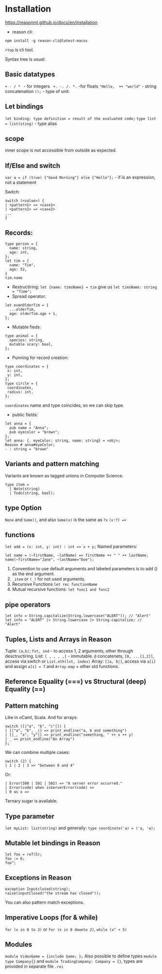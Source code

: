 # Installation
https://reasonml.github.io/docs/en/installation

+ reason cli:
```
npm install -g reason-cli@latest-macos
```

`rtop` is cli tool.

Syntax tree is usual: 

## Basic datatypes
`+ - / * ` - for integers
` +. -. /. *.` -for floats
`"Hello,  ++ "world"` - string concatenation
`();` - type of unit.

## Let bindings
`let binding: type definition = result of the evaluated code;`
`type list = list(sting)` - type alias

## scope
inner scope is not accessible from outside as expected.

## If/Else and switch
`var a = if (true) {"Good Morning"} else {"Hello"};`  - if is an expression, not a statement

Switch:
```
switch (<value>) {
| <pattern1> => <case1>
| <pattern2> => <case2>
...
}
```

## Records:
```
type person = {
  name: string,
  age: int,
};
let tim = { 
  name: "Tim",
  age: 52,
}
tim.name
```
 - Restructiring: `let {name: timsName} = tim` give us `let timsName: string = "Time";`
 - Spread operator:
```
let evenOlderTim = {
  ...olderTim, 
  age: olderTim.age + 1,
};
```
 - Mutable fieds:
```
type animal = {
  species: string,
  mutable scary: bool,
};
```
 - Punning for record creation:
 ```
 type coordinates = {
  x: int,
  y: int,
};
type circle = {
  coordinates,
  radius: int,
};
```
`coordinates` name and type coincides, so we can skip type.

  - public fields:
```
let anna = {
  pub name = "Anna";
  pub eyecolor = "brown";
};
let anna: {. eyeColor: string, name: string} = <obj>;
Reason # anna#eyeColor;
- : string = "brown"
```

## Variants and pattern matching

Variants are known as tagged unions in Computer Science.
```
type item = 
  | Note(string)
  | Todo(string, bool);
```

## type Option
`None` and `Some()`, and also `Some(x)` is the same as `?x`
`(x:?) => `


## functions
`let add = (x: int, y: int) : int => x + y;`
Named parameters:
```
let name = (~firstName, ~latName) => firstName ++ " " ++ lastName;
name(~firstName="Jane", ~lastName="Doe");
```
1. Convention to use default arguments and labeled parameters is to add () as the end argument.
2. `_item` or `(_)` for not used arguments.
3. Recursive Functions `let rec functionName`
4. Mutual recursive functions: `let func1 and func2`

## pipe operators
```
let info = String.capitalize(String.lowercase("ALERT")); // "Alert"
let info = "ALERT" |> String.lowercase |> String.capitalize; // "Alert"
```
## Tuples, Lists and Arrays in Reason
Tuple: `(a,b)`; `fst, snd` - to access 1, 2 arguments, other through desctructiring.
List: `[ , , , ,]` - immutable. `@` concatenets, `[0, ...[1,2]]`, access via switch or `List.nth(lst, index)`
Array: `[|a, b|]`, access via `a[i]` and assign `a[i] = 7` and `Array.map` + other std functions.

## Reference Equality (===) vs Structural (deep) Equality (==)

## Pattern matching
Like in oCaml, Scala. And for arrays:
```
switch ([|"a", "b", "c"|]) {
| [|"a", "b", _|] => print_endline("a, b and something")
| [|_, "x", "y"|] => print_endline("something, " ++ x ++ y)
| _ => print_endline("An Array")
};
```
We can combine multiple cases:
```
switch (2) {
| 1 | 2 | 3 => "between 0 and 4"
```
Or:
```
| Error(500 | 501 | 502) => "A server error occurred."
| Error(code) when isServerError(code) =>
| 0 as x =>
```
Ternary sugar is available.

## Type parameter
`let myList: list(string)` and generally: `type coordinate('a) = ('a, 'a);`

## Mutable let bindings in Reason
```
let foo = ref(5);
foo := 6;
foo^;
```

## Exceptions in Reason
```
exception Inputclosed(string);
raise(inputClosed("the stream has closed"));
```
You can also pattern match exceptions.

## Imperative Loops (for & while)
`for (x in 8 to 2)` or `for (x in 8 downto 2)`, `while (x^ < 5)`

## Modules
`module VideoGame = {include Game; };`
Also possible to define types
`module type Company{}` and `module TradingCompany: Company = {}`,
types are provided in separate file `.rei`